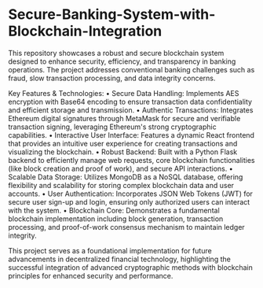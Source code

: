 # Secure-Banking-System-with-Blockchain-Integration

This repository showcases a robust and secure blockchain system designed to enhance security, efficiency, and transparency in banking operations. The project addresses conventional banking challenges such as fraud, slow transaction processing, and data integrity concerns.

Key Features & Technologies:
• Secure Data Handling: Implements AES encryption with Base64 encoding to ensure transaction data confidentiality and efficient storage and transmission.
• Authentic Transactions: Integrates Ethereum digital signatures through MetaMask for secure and verifiable transaction signing, leveraging Ethereum's strong cryptographic capabilities.
• Interactive User Interface: Features a dynamic React frontend that provides an intuitive user experience for creating transactions and visualizing the blockchain.
• Robust Backend: Built with a Python Flask backend to efficiently manage web requests, core blockchain functionalities (like block creation and proof of work), and secure API interactions.
• Scalable Data Storage: Utilizes MongoDB as a NoSQL database, offering flexibility and scalability for storing complex blockchain data and user accounts.
• User Authentication: Incorporates JSON Web Tokens (JWT) for secure user sign-up and login, ensuring only authorized users can interact with the system.
• Blockchain Core: Demonstrates a fundamental blockchain implementation including block generation, transaction processing, and proof-of-work consensus mechanism to maintain ledger integrity.

This project serves as a foundational implementation for future advancements in decentralized financial technology, highlighting the successful integration of advanced cryptographic methods with blockchain principles for enhanced security and performance.
